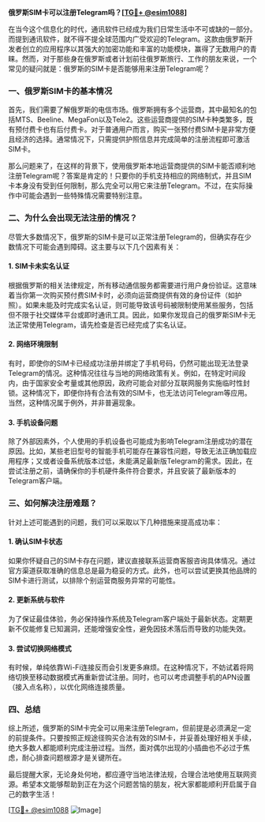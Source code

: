 **俄罗斯SIM卡可以注册Telegram吗？[[TG💪+ @esim1088](https://t.me/s/esim1088)]**

在当今这个信息化的时代，通讯软件已经成为我们日常生活中不可或缺的一部分。而提到通讯软件，就不得不提全球范围内广受欢迎的Telegram。这款由俄罗斯开发者创立的应用程序以其强大的加密功能和丰富的功能模块，赢得了无数用户的青睐。然而，对于那些身在俄罗斯或者计划前往俄罗斯旅行、工作的朋友来说，一个常见的疑问就是：俄罗斯的SIM卡是否能够用来注册Telegram呢？

### 一、俄罗斯SIM卡的基本情况

首先，我们需要了解俄罗斯的电信市场。俄罗斯拥有多个运营商，其中最知名的包括MTS、Beeline、MegaFon以及Tele2。这些运营商提供的SIM卡种类繁多，既有预付费卡也有后付费卡。对于普通用户而言，购买一张预付费SIM卡是非常方便且经济的选择。通常情况下，只需提供护照信息并完成简单的注册流程即可激活SIM卡。

那么问题来了，在这样的背景下，使用俄罗斯本地运营商提供的SIM卡能否顺利地注册Telegram呢？答案是肯定的！只要你的手机支持相应的网络制式，并且SIM卡本身没有受到任何限制，那么完全可以用它来注册Telegram。不过，在实际操作中可能会遇到一些特殊情况需要特别注意。

### 二、为什么会出现无法注册的情况？

尽管大多数情况下，俄罗斯的SIM卡是可以正常注册Telegram的，但确实存在少数情况下可能会遇到障碍。这主要与以下几个因素有关：

#### 1. SIM卡未实名认证
根据俄罗斯的相关法律规定，所有移动通信服务都需要进行用户身份验证。这意味着当你第一次购买预付费SIM卡时，必须向运营商提供有效的身份证件（如护照）。如果未能及时完成实名认证，则可能导致该号码被限制使用某些服务，包括但不限于社交媒体平台或即时通讯工具。因此，如果你发现自己的俄罗斯SIM卡无法正常使用Telegram，请先检查是否已经完成了实名认证。

#### 2. 网络环境限制
有时，即使你的SIM卡已经成功注册并绑定了手机号码，仍然可能出现无法登录Telegram的情况。这种情况往往与当地的网络政策有关。例如，在特定时间段内，由于国家安全考量或其他原因，政府可能会对部分互联网服务实施临时性封锁。这种情况下，即便你持有合法有效的SIM卡，也无法访问Telegram等应用。当然，这种情况属于例外，并非普遍现象。

#### 3. 手机设备问题
除了外部因素外，个人使用的手机设备也可能成为影响Telegram注册成功的潜在原因。比如，某些老旧型号的智能手机可能存在兼容性问题，导致无法正确加载应用程序；又或者设备系统版本过低，未能满足最新版Telegram的需求。因此，在尝试注册之前，请确保你的手机硬件条件符合要求，并且安装了最新版本的Telegram客户端。

### 三、如何解决注册难题？

针对上述可能遇到的问题，我们可以采取以下几种措施来提高成功率：

#### 1. 确认SIM卡状态
如果你怀疑自己的SIM卡存在问题，建议直接联系运营商客服咨询具体情况。通过官方渠道获取准确的信息总是最为稳妥的方式。此外，也可以尝试更换其他品牌的SIM卡进行测试，以排除个别运营商服务异常的可能性。

#### 2. 更新系统与软件
为了保证最佳体验，务必保持操作系统及Telegram客户端处于最新状态。定期更新不仅能修复已知漏洞，还能增强安全性，避免因技术落后而导致的功能失效。

#### 3. 尝试切换网络模式
有时候，单纯依靠Wi-Fi连接反而会引发更多麻烦。在这种情况下，不妨试着将网络切换至移动数据模式再重新尝试注册。同时，也可以考虑调整手机的APN设置（接入点名称），以优化网络连接质量。

### 四、总结

综上所述，俄罗斯的SIM卡完全可以用来注册Telegram，但前提是必须满足一定的前提条件。只要按照正规途径购买合法有效的SIM卡，并妥善处理好相关手续，绝大多数人都能顺利完成注册过程。当然，面对偶尔出现的小插曲也不必过于焦虑，耐心排查问题根源才是关键所在。

最后提醒大家，无论身处何地，都应遵守当地法律法规，合理合法地使用互联网资源。希望本文能够帮助到正在为这个问题苦恼的朋友，祝大家都能顺利开启属于自己的数字生活！

[[TG💪+ @esim1088](https://t.me/s/esim1088) ![Image](https://i.postimg.cc/4NQfJmqS/Snipaste-2025-05-13-00-14-12.png)]